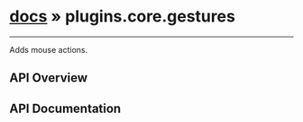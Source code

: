 # [docs](index.md) » plugins.core.gestures
---

Adds mouse actions.

## API Overview

## API Documentation

